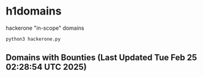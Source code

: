 # h1domains
hackerone "in-scope" domains

`python3 hackerone.py`
## Domains with Bounties (Last Updated Tue Feb 25 02:28:54 UTC 2025)
```

```
